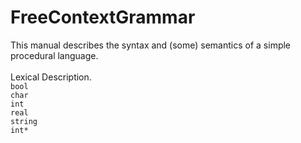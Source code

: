 # FreeContextGrammar

This manual describes the syntax and (some) semantics of a simple procedural language.<br><br>
Lexical Description.<br>
`bool`<br>
`char`<br>
`int`<br>
`real`<br>
`string`<br>
`int*`<br>
